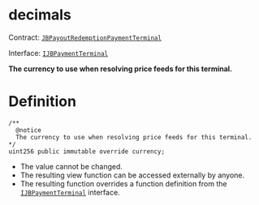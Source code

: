 # decimals

Contract: [`JBPayoutRedemptionPaymentTerminal`](../)​‌

Interface: [`IJBPaymentTerminal`](../../../../interfaces/ijbpaymentterminal.md)

**The currency to use when resolving price feeds for this terminal.**

# Definition

```solidity
/**
  @notice
  The currency to use when resolving price feeds for this terminal.
*/
uint256 public immutable override currency;
```

* The value cannot be changed.
* The resulting view function can be accessed externally by anyone.
* The resulting function overrides a function definition from the [`IJBPaymentTerminal`](../../../../interfaces/ijbpaymentterminal.md) interface.
